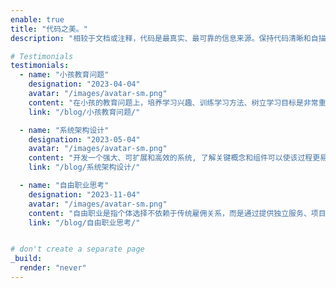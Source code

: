 ```yaml
---
enable: true
title: "代码之美。"
description: "相较于文档或注释，代码是最真实、最可靠的信息来源。保持代码清晰和自描述性。"

# Testimonials
testimonials:
  - name: "小孩教育问题"
    designation: "2023-04-04"
    avatar: "/images/avatar-sm.png"
    content: "在小孩的教育问题上，培养学习兴趣、训练学习方法、树立学习目标是非常重要的。"
    link: "/blog/小孩教育问题/"

  - name: "系统架构设计"
    designation: "2023-05-04"
    avatar: "/images/avatar-sm.png"
    content: "开发一个强大、可扩展和高效的系统, 了解关键概念和组件可以使该过程更易于管理。"
    link: "/blog/系统架构设计/"

  - name: "自由职业思考"
    designation: "2023-11-04"
    avatar: "/images/avatar-sm.png"
    content: "自由职业是指个体选择不依赖于传统雇佣关系，而是通过提供独立服务、项目或产品来获取收入。"
    link: "/blog/自由职业思考/"


# don't create a separate page
_build:
  render: "never"
---
```

